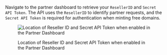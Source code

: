 Navigate to the partner dashboard to retrieve your `ResellerID` and `Secret API Token`. The API uses the `ResellerID` to identify partner requests, and the `Secret API Token` is required for authentication when minting free domains.

<figure>

![Location of Reseller ID and Secret API Token when enabled in the Partner Dashboard](/images/reseller-id-api-secret.png '#width=80%;')

<figcaption>Location of Reseller ID and Secret API Token when enabled in the Partner Dashboard</figcaption>
</figure>

